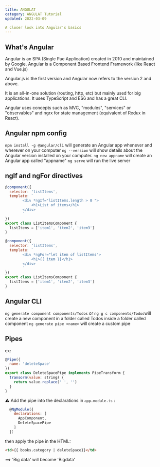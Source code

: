 ```yaml
---
title: ANGULAT
category: ANGULAT Tutorial
updated: 2022-03-09

A closer look into Angular's basics
---
```


## What's Angular

Angular is an SPA (Single Pae Application) created in 2010 and maintained by Google. Angular is a Component Based Frontend Framework (like React and Vue.js)

Angular.js is the first version and Angular now refers to the version 2 and above.

It is an all-in-one solution (routing, http, etc) but mainly used for big applications. It uses TypeScript and ES6 and has a great CLI.

Angular uses concepts such as MVC, "modules", "services" or "observables" and ngrx for state management (equivalent of Redux in React).

## Angular npm config

`npm install -g @angular/cli` will generate an Angular app whenever and wherever on your computer
`ng --version` will show details about the Angular version installed on your computer.
`ng new appname` will create an Angular app called "appname"
`ng serve` will run the live server

## ngIf and ngFor directives

```js
@component({
  selector: 'listItems',
  template: `
        <div *ngIf="listItems.length > 0 ">
            <h1>List of items</h1>
        </div>    
        `
})
export class ListItemsComponent {
  listItems = ['item1', 'item2', 'item3']
}
```

```js
@component({
  selector: 'listItems',
  template: `
        <div *ngFor="let item of listItems">
            <h1>{{ item }}</h1>
        </div>    
        `
})
export class ListItemsComponent {
  listItems = ['item1', 'item2', 'item3']
}
```

## Angular CLI

`ng generate component components/Todos` or `ng g c components/Todos`will create a new component in a folder called Todos inside a folder called component
`ng generate pipe <name>` will create a custom pipe

## Pipes

ex:

```js
@Pipe({
  name: 'deleteSpace'
})
export class DeleteSpacePipe implements PipeTransform {
  transorm(value: string) {
    return value.replace(' ', '')
  }
}
```

⚠️ Add the pipe into the declarations in `app.module.ts` :

```js
  @NgModule({
    declarations: [
      AppComponent,
      DeleteSpacePipe
    ]
  })
```

then apply the pipe in the HTML:

```html
<td>{{ books.category | deleteSpace}}</td>
```

==> 'Big data' will become 'Bigdata'
